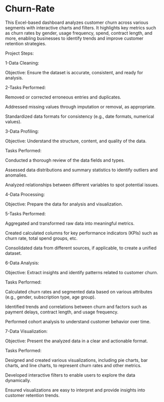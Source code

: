 # Churn-Rate
This Excel-based dashboard analyzes customer churn across various segments with interactive charts and filters. It highlights key metrics such as churn rates by gender, usage frequency, spend, contract length, and more, enabling businesses to identify trends and improve customer retention strategies.

Project Steps:

1-Data Cleaning:

Objective: Ensure the dataset is accurate, consistent, and ready for analysis.

2-Tasks Performed:

Removed or corrected erroneous entries and duplicates.

Addressed missing values through imputation or removal, as appropriate.

Standardized data formats for consistency (e.g., date formats, numerical values).

3-Data Profiling:

Objective: Understand the structure, content, and quality of the data.

Tasks Performed:

Conducted a thorough review of the data fields and types.

Assessed data distributions and summary statistics to identify outliers and anomalies.

Analyzed relationships between different variables to spot potential issues.

4-Data Processing:

Objective: Prepare the data for analysis and visualization.

5-Tasks Performed:

Aggregated and transformed raw data into meaningful metrics.

Created calculated columns for key performance indicators (KPIs) such as churn rate, total spend groups, etc.

Consolidated data from different sources, if applicable, to create a unified dataset.

6-Data Analysis:

Objective: Extract insights and identify patterns related to customer churn.

Tasks Performed:

Calculated churn rates and segmented data based on various attributes (e.g., gender, subscription type, age group).

Identified trends and correlations between churn and factors such as payment delays, contract length, and usage frequency.

Performed cohort analysis to understand customer behavior over time.

7-Data Visualization:

Objective: Present the analyzed data in a clear and actionable format.

Tasks Performed:

Designed and created various visualizations, including pie charts, bar charts, and line charts, to represent churn rates and other metrics.

Developed interactive filters to enable users to explore the data dynamically.

Ensured visualizations are easy to interpret and provide insights into customer retention trends.
